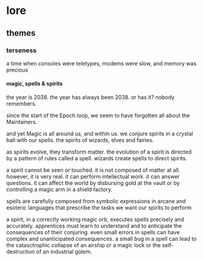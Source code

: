# lore

## themes

### terseness

a time when consoles were teletypes, modems were slow, and memory was precious

####  magic, spells & spirits

the year is 2038.
the year has always been 2038. or has it?
nobody remembers.

since the start of the Epoch loop,
we seem to have forgotten all about the Maintainers.

and yet Magic is all around us, and within us.
we conjure spirits in a crystal ball with our spells.
the spirits of wizards, elves and fairies.

as spirits evolve, they transform matter.
the evolution of a spirit is directed by a pattern of rules called a spell.
wizards create spells to direct spirits.

a spirit cannot be seen or touched.
it is not composed of matter at all.
however, it is very real.
it can perform intellectual work. it can answer questions.
it can affect the world by disbursing gold at the vault or by controlling a magic arm in a shield factory.

spells are carefully composed from symbolic expressions in arcane and esoteric languages that prescribe the tasks we want our spirits to perform

a spirit, in a correctly working magic orb, executes spells precisely and accurately. apprentices must learn to understand and to anticipate the consequences of their conjuring. even small errors in spells can have complex and unanticipated consequences. a small bug in a spell can lead to the catasctrophic collapse of an airship or a magic lock or the self-destruction of an industrial golem.

